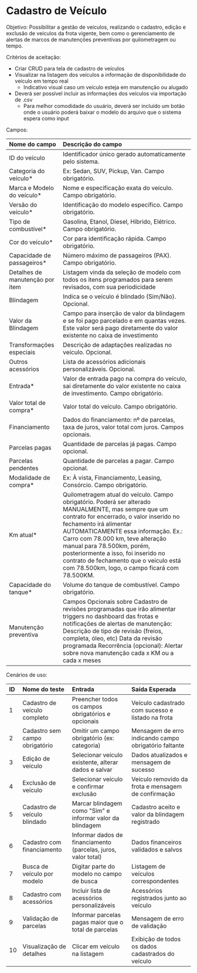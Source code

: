 # **Cadastro de Veículo**

Objetivo: Possibilitar a gestão de veículos, realizando o cadastro, edição e exclusão de veículos da frota vigente, bem como o gerenciamento de alertas de marcos de manutenções preventivas por quilometragem ou tempo.

Critérios de aceitação:

* Criar CRUD para tela de cadastro de veículos  
* Visualizar na listagem dos veículos a informação de disponibilidade do veículo em tempo real  
  * Indicativo visual caso um veículo esteja em manutenção ou alugado  
* Deverá ser possível incluir as informações dos veículos via importação de .csv  
  * Para melhor comodidade do usuário, deverá ser incluído um botão onde o usuário poderá baixar o modelo do arquivo que o sistema espera como input

Campos:

| Nome do campo | Descrição do campo |
| :---- | :---- |
| ID do veículo | Identificador único gerado automaticamente pelo sistema. |
| Categoria do veículo\* | Ex: Sedan, SUV, Pickup, Van. Campo obrigatório. |
| Marca e Modelo do veículo\* | Nome e especificação exata do veículo. Campo obrigatório. |
| Versão do veículo\* | Identificação do modelo específico. Campo obrigatório. |
| Tipo de combustível\* | Gasolina, Etanol, Diesel, Híbrido, Elétrico. Campo obrigatório. |
| Cor do veículo\* | Cor para identificação rápida. Campo obrigatório. |
| Capacidade de passageiros\* | Número máximo de passageiros (PAX). Campo obrigatório. |
| Detalhes de manutenção por item | Listagem vinda da seleção de modelo com todos os itens programados para serem revisados, com sua periodicidade |
| Blindagem | Indica se o veículo é blindado (Sim/Não). Opcional. |
| Valor da Blindagem | Campo para inserção de valor da blindagem e se foi pago parcelado e em quantas vezes. Este valor será  pago diretamente do valor existente no caixa de investimento |
| Transformações especiais | Descrição de adaptações realizadas no veículo. Opcional. |
| Outros acessórios | Lista de acessórios adicionais personalizáveis. Opcional. |
| Entrada\* | Valor de entrada pago na compra do veículo, sai diretamente do valor existente no caixa de investimento. Campo obrigatório. |
| Valor total de compra\* | Valor total do veículo. Campo obrigatório. |
| Financiamento | Dados do financiamento: nº de parcelas, taxa de juros, valor total com juros. Campos opcionais. |
| Parcelas pagas | Quantidade de parcelas já pagas. Campo opcional. |
| Parcelas pendentes | Quantidade de parcelas a pagar. Campo opcional. |
| Modalidade de compra\* | Ex: À vista, Financiamento, Leasing, Consórcio. Campo obrigatório. |
| Km atual\* | Quilometragem atual do veículo. Campo obrigatório. Poderá ser alterado MANUALMENTE, mas sempre que um contrato for encerrado, o valor inserido no fechamento irá alimentar AUTOMATICAMENTE essa informação. Ex.: Carro com 78.000 km, teve alteração manual para 78.500km, porém, posteriormente a isso, foi inserido no contrato de fechamento que o veículo está com 78.500km, logo, o campo ficará com 78.500KM. |
| Capacidade do tanque\* | Volume do tanque de combustível. Campo obrigatório. |
| Manutenção preventiva  | Campos Opcionais sobre Cadastro de revisões programadas que irão alimentar triggers no dashboard das frotas e notificações de alertas de manutenção: Descrição de tipo de revisão (freios, completa, óleo, etc) Data da revisão programada Recorrência (opcional): Alertar sobre nova manutenção cada x KM ou a cada x meses  |

Cenários de uso:

| ID | Nome do teste | Entrada | Saída Esperada |
| :---- | :---- | :---- | :---- |
| 1 | Cadastro de veículo completo | Preencher todos os campos obrigatórios e opcionais | Veículo cadastrado com sucesso e listado na frota |
| 2 | Cadastro sem campo obrigatório | Omitir um campo obrigatório (ex: categoria) | Mensagem de erro indicando campo obrigatório faltante |
| 3 | Edição de veículo | Selecionar veículo existente, alterar dados e salvar | Dados atualizados e mensagem de sucesso |
| 4 | Exclusão de veículo | Selecionar veículo e confirmar exclusão | Veículo removido da frota e mensagem de confirmação |
| 5 | Cadastro de veículo blindado | Marcar blindagem como "Sim" e informar valor da blindagem | Cadastro aceito e valor da blindagem registrado |
| 6 | Cadastro com financiamento | Informar dados de financiamento (parcelas, juros, valor total) | Dados financeiros validados e salvos |
| 7 | Busca de veículo por modelo | Digitar parte do modelo no campo de busca | Listagem de veículos correspondentes |
| 8 | Cadastro com acessórios | Incluir lista de acessórios personalizáveis | Acessórios registrados junto ao veículo |
| 9 | Validação de parcelas | Informar parcelas pagas maior que o total de parcelas | Mensagem de erro de validação |
| 10 | Visualização de detalhes | Clicar em veículo na listagem | Exibição de todos os dados cadastrados do veículo |

